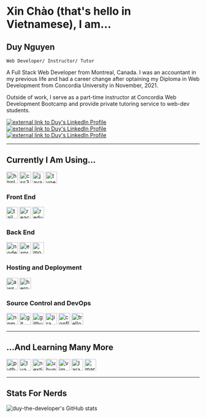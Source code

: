 # Xin Chào (that's hello in Vietnamese), I am...

## Duy Nguyen

`Web Developer/ Instructor/ Tutor`

A Full Stack Web Developer from Montreal, Canada. I was an accountant in my previous life and had a career change after optaining my Diploma in Web Development from Concordia University in November, 2021.

Outside of work, I serve as a part-time instructor at Concordia Web Development Bootcamp and provide private tutoring service to web-dev students.

<a href="https://www.linkedin.com/in/ngoc-duy-anh-nguyen">
    <img src="https://img.shields.io/badge/linkedin-%230077B5.svg?style=for-the-badge&logo=linkedin&logoColor=white" alt="external link to Duy's LinkedIn Profile"/>
</a>
<a href="mailto:duy-the-developer@gmail.com">
    <img src="https://img.shields.io/badge/Gmail-D14836?style=for-the-badge&logo=gmail&logoColor=white" alt="external link to Duy's LinkedIn Profile"/>
</a>
<a href="https://discord.gg/utsv9C8VkY">
    <img src="https://img.shields.io/badge/Discord-%237289DA?style=for-the-badge&logo=discord&logoColor=white" alt="external link to Duy's LinkedIn Profile"/>
</a>

---

## Currently I Am Using...

<div display="flex">
    <img width="30px" alt="html5"  src="https://cdn.jsdelivr.net/gh/devicons/devicon/icons/html5/html5-original.svg" />
    <img width="30px" alt="css3" src="https://cdn.jsdelivr.net/gh/devicons/devicon/icons/css3/css3-original.svg" />
    <img width="30px" alt="javascript" src="https://cdn.jsdelivr.net/gh/devicons/devicon/icons/javascript/javascript-original.svg" />
    <img width="30px" alt="typescript" src="https://cdn.jsdelivr.net/gh/devicons/devicon/icons/typescript/typescript-original.svg" />
</div>
<h3>Front End</h3>
<div display="flex">
    <img width="30px" alt="tailwind css" src="https://cdn.jsdelivr.net/gh/devicons/devicon/icons/tailwindcss/tailwindcss-plain.svg" />
    <img width="30px" alt="react" src="https://cdn.jsdelivr.net/gh/devicons/devicon/icons/react/react-original.svg" />
    <img width="30px" alt="redux" src="https://cdn.jsdelivr.net/gh/devicons/devicon/icons/redux/redux-original.svg" />
</div>
<h3>Back End</h3>
<div display="flex">
    <img width="30px" alt="nodejs" src="https://cdn.jsdelivr.net/gh/devicons/devicon/icons/nodejs/nodejs-original.svg" />
    <img width="30px" alt="express" src="https://cdn.jsdelivr.net/gh/devicons/devicon/icons/express/express-original.svg" />
    <img width="30px" alt="mongodb" src="https://cdn.jsdelivr.net/gh/devicons/devicon/icons/mongodb/mongodb-original.svg" />
</div>
<h3>Hosting and Deployment</h3>
<div display="flex">
    <img width="30px" alt="aws" src="https://cdn.jsdelivr.net/gh/devicons/devicon/icons/amazonwebservices/amazonwebservices-original.svg" />
    <img width="30px" alt="heroku" src="https://cdn.jsdelivr.net/gh/devicons/devicon/icons/heroku/heroku-original.svg" />
</div>
<h3>Source Control and DevOps</h3>
<div display="flex">
    <img width="30px" alt="npm" src="https://cdn.jsdelivr.net/gh/devicons/devicon/icons/npm/npm-original-wordmark.svg" />
    <img width="30px" alt="git" src="https://cdn.jsdelivr.net/gh/devicons/devicon/icons/git/git-original.svg" />
    <img width="30px" alt="github" src="https://cdn.jsdelivr.net/gh/devicons/devicon/icons/github/github-original.svg" />
    <img width="30px" alt="jira" src="https://cdn.jsdelivr.net/gh/devicons/devicon/icons/jira/jira-original.svg" />
    <img width="30px" alt="confluence" src="https://cdn.jsdelivr.net/gh/devicons/devicon/icons/confluence/confluence-original.svg" />
    <img width="30px" alt="trello" src="https://cdn.jsdelivr.net/gh/devicons/devicon/icons/trello/trello-plain.svg" />
</div>

---

## ...And Learning Many More

<div display="flex">
    <img width="30px" alt="python" src="https://cdn.jsdelivr.net/gh/devicons/devicon/icons/python/python-original.svg" />
    <img width="30px" alt="lua" src="https://cdn.jsdelivr.net/gh/devicons/devicon/icons/lua/lua-original.svg" />
    <img width="30px" alt="nextjs" src="https://cdn.jsdelivr.net/gh/devicons/devicon/icons/nextjs/nextjs-original.svg" />
    <img width="30px" alt="ubuntu" src="https://cdn.jsdelivr.net/gh/devicons/devicon/icons/ubuntu/ubuntu-plain.svg" />
    <img width="30px" alt="vim" src="https://cdn.jsdelivr.net/gh/devicons/devicon/icons/vim/vim-original.svg" />
    <img width="30px" alt="laravel" src="https://cdn.jsdelivr.net/gh/devicons/devicon/icons/laravel/laravel-plain.svg" />
    <img width="30px" alt="markdown" src="https://cdn.jsdelivr.net/gh/devicons/devicon/icons/markdown/markdown-original.svg" />
</div>

---

## Stats For Nerds

![duy-the-developer's GitHub stats](https://github-readme-stats.vercel.app/api?username=duy-the-developer&show_icons=true&theme=gruvbox)
